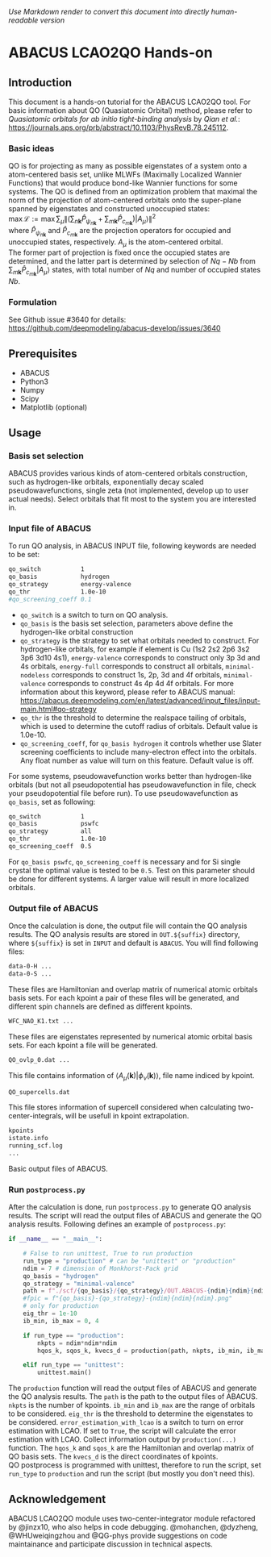 *Use Markdown render to convert this document into directly human-readable version*
# ABACUS LCAO2QO Hands-on
## Introduction
This document is a hands-on tutorial for the ABACUS LCAO2QO tool. For basic information about QO (Quasiatomic Orbital) method, please refer to *Quasiatomic orbitals for ab initio tight-binding analysis* by *Qian et al.*: https://journals.aps.org/prb/abstract/10.1103/PhysRevB.78.245112.
### Basic ideas
QO is for projecting as many as possible eigenstates of a system onto a atom-centered basis set, unlike MLWFs (Maximally Localized Wannier Functions) that would produce bond-like Wannier functions for some systems. The QO is defined from an optimization problem that maximal the norm of the projection of atom-centered orbitals onto the super-plane spanned by eigenstates and constructed unoccupied states:  
$\max\mathcal{L}:=\max \sum_{\mu}{\left\|\left(\sum_{n\mathbf{k}}{\hat{P}_{\psi_{n\mathbf{k}}}}+\sum_{m\mathbf{k}}{\hat{P}_{c_{m\mathbf{k}}}}\right)|A_{\mu}\rangle\right\|^2}$  
where $\hat{P}_{\psi_{n\mathbf{k}}}$ and $\hat{P}_{c_{m\mathbf{k}}}$ are the projection operators for occupied and unoccupied states, respectively. $A_{\mu}$ is the atom-centered orbital.  
The former part of projection is fixed once the occupied states are determined, and the latter part is determined by selection of $Nq-Nb$ from $\sum_{m\mathbf{k}}{\hat{P}_{c_{m\mathbf{k}}}}|A_{\mu}\rangle$ states, with total number of $Nq$ and number of occupied states $Nb$.  
### Formulation
See Github issue #3640 for details: https://github.com/deepmodeling/abacus-develop/issues/3640  
## Prerequisites
- ABACUS
- Python3
- Numpy
- Scipy
- Matplotlib (optional)
## Usage
### Basis set selection
ABACUS provides various kinds of atom-centered orbitals construction, such as hydrogen-like orbitals, exponentially decay scaled pseudowavefunctions, single zeta (not implemented, develop up to user actual needs). Select orbitals that fit most to the system you are interested in.
### Input file of ABACUS
To run QO analysis, in ABACUS INPUT file, following keywords are needed to be set:
```bash
qo_switch           1
qo_basis            hydrogen
qo_strategy         energy-valence
qo_thr              1.0e-10
#qo_screening_coeff 0.1
```
- `qo_switch` is a switch to turn on QO analysis.
- `qo_basis` is the basis set selection, parameters above define the hydrogen-like orbital construction
- `qo_strategy` is the strategy to set what orbitals needed to construct. For hydrogen-like orbitals, for example if element is Cu (1s2 2s2 2p6 3s2 3p6 3d10 4s1), `energy-valence` corresponds to construct only 3p 3d and 4s orbitals, `energy-full` corresponds to construct all orbitals, `minimal-nodeless` corresponds to construct 1s, 2p, 3d and 4f orbitals, `minimal-valence` corresponds to construct 4s 4p 4d 4f orbitals. For more information about this keyword, please refer to ABACUS manual: https://abacus.deepmodeling.com/en/latest/advanced/input_files/input-main.html#qo-strategy
- `qo_thr` is the threshold to determine the realspace tailing of orbitals, which is used to determine the cutoff radius of orbitals. Default value is 1.0e-10.
- `qo_screening_coeff`, for `qo_basis hydrogen` it controls whether use Slater screening coefficients to include many-electron effect into the orbitals. Any float number as value will turn on this feature. Default value is off.  

For some systems, pseudowavefunction works better than hydrogen-like orbitals (but not all pseudopotential has pseudowavefunction in file, check your pseudopotential file before run). To use pseudowavefunction as `qo_basis`, set as following:
```bash
qo_switch           1
qo_basis            pswfc
qo_strategy         all
qo_thr              1.0e-10
qo_screening_coeff  0.5
```
For `qo_basis pswfc`, `qo_screening_coeff` is necessary and for Si single crystal the optimal value is tested to be `0.5`. Test on this parameter should be done for different systems. A larger value will result in more localized orbitals.
### Output file of ABACUS
Once the calculation is done, the output file will contain the QO analysis results. The QO analysis results are stored in `OUT.${suffix}` directory, where `${suffix}` is set in `INPUT` and default is `ABACUS`. You will find following files:
```bash
data-0-H ...
data-0-S ...
```
These files are Hamiltonian and overlap matrix of numerical atomic orbitals basis sets. For each kpoint a pair of these files will be generated, and different spin channels are defined as different kpoints.    
```bash
WFC_NAO_K1.txt ...
```
These files are eigenstates represented by numerical atomic orbital basis sets. For each kpoint a file will be generated.  
```bash
QO_ovlp_0.dat ...
```
This file contains information of $\langle A_\mu(\mathbf{k})|\phi_\nu(\mathbf{k})\rangle$, file name indiced by kpoint.  
```bash
QO_supercells.dat
```
This file stores information of supercell considered when calculating two-center-integrals, will be usefull in kpoint extrapolation.  
```bash
kpoints
istate.info
running_scf.log
...
```
Basic output files of ABACUS.
### Run `postprocess.py`
After the calculation is done, run `postprocess.py` to generate QO analysis results. The script will read the output files of ABACUS and generate the QO analysis results. Following defines an example of `postprocess.py`:
```python
if __name__ == "__main__":

    # False to run unittest, True to run production
    run_type = "production" # can be "unittest" or "production"
    ndim = 7 # dimension of Monkhorst-Pack grid
    qo_basis = "hydrogen"
    qo_strategy = "minimal-valence"
    path = f"./scf/{qo_basis}/{qo_strategy}/OUT.ABACUS-{ndim}{ndim}{ndim}/"
    #fpic = f"{qo_basis}-{qo_strategy}-{ndim}{ndim}{ndim}.png"
    # only for production
    eig_thr = 1e-10
    ib_min, ib_max = 0, 4

    if run_type == "production":
        nkpts = ndim*ndim*ndim
        hqos_k, sqos_k, kvecs_d = production(path, nkpts, ib_min, ib_max, eig_thr, error_estimation_with_lcao=True)

    elif run_type == "unittest":
        unittest.main()
```
The `production` function will read the output files of ABACUS and generate the QO analysis results. The `path` is the path to the output files of ABACUS. `nkpts` is the number of kpoints. `ib_min` and `ib_max` are the range of orbitals to be considered. `eig_thr` is the threshold to determine the eigenstates to be considered. `error_estimation_with_lcao` is a switch to turn on error estimation with LCAO. If set to `True`, the script will calculate the error estimation with LCAO. Collect information output by `production(...)` function. The `hqos_k` and `sqos_k` are the Hamiltonian and overlap matrix of QO basis sets. The `kvecs_d` is the direct coordinates of kpoints.  
QO postprocess is programmed with unittest, therefore to run the script, set `run_type` to `production` and run the script (but mostly you don't need this).
## Acknowledgement
ABACUS LCAO2QO module uses two-center-integrator module refactored by @jinzx10, who also helps in code debugging. @mohanchen, @dyzheng, @WHUweiqingzhou and @QG-phys provide suggestions on code maintainance and participate discussion in technical aspects.